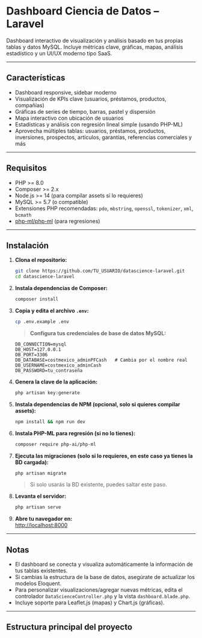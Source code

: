 # Dashboard Ciencia de Datos – Laravel

Dashboard interactivo de visualización y análisis basado en tus propias tablas y datos MySQL. Incluye métricas clave, gráficas, mapas, análisis estadístico y un UI/UX moderno tipo SaaS.

---

## Características

- Dashboard responsive, sidebar moderno
- Visualización de KPIs clave (usuarios, préstamos, productos, compañías)
- Gráficas de series de tiempo, barras, pastel y dispersión
- Mapa interactivo con ubicación de usuarios
- Estadísticas y análisis con regresión lineal simple (usando PHP-ML)
- Aprovecha múltiples tablas: usuarios, préstamos, productos, inversiones, prospectos, artículos, garantías, referencias comerciales y más

---

## Requisitos

- PHP >= 8.0
- Composer >= 2.x
- Node.js >= 14 (para compilar assets si lo requieres)
- MySQL >= 5.7 (o compatible)
- Extensiones PHP recomendadas: `pdo`, `mbstring`, `openssl`, `tokenizer`, `xml`, `bcmath`
- [php-ml/php-ml](https://github.com/php-ai/php-ml) (para regresiones)

---

## Instalación

1. **Clona el repositorio:**
    ```bash
    git clone https://github.com/TU_USUARIO/datascience-laravel.git
    cd datascience-laravel
    ```

2. **Instala dependencias de Composer:**
    ```bash
    composer install
    ```

3. **Copia y edita el archivo `.env`:**
    ```bash
    cp .env.example .env
    ```
    > **Configura tus credenciales de base de datos MySQL:**
    ```
    DB_CONNECTION=mysql
    DB_HOST=127.0.0.1
    DB_PORT=3306
    DB_DATABASE=costmexico_adminPFCash   # Cambia por el nombre real
    DB_USERNAME=costmexico_adminCash
    DB_PASSWORD=tu_contraseña
    ```

4. **Genera la clave de la aplicación:**
    ```bash
    php artisan key:generate
    ```

5. **Instala dependencias de NPM (opcional, solo si quieres compilar assets):**
    ```bash
    npm install && npm run dev
    ```

6. **Instala PHP-ML para regresión (si no lo tienes):**
    ```bash
    composer require php-ai/php-ml
    ```

7. **Ejecuta las migraciones (solo si lo requieres, en este caso ya tienes la BD cargada):**
    ```bash
    php artisan migrate
    ```
    > Si solo usarás la BD existente, puedes saltar este paso.

8. **Levanta el servidor:**
    ```bash
    php artisan serve
    ```

9. **Abre tu navegador en:**  
    [http://localhost:8000](http://localhost:8000)

---

## Notas

- El dashboard se conecta y visualiza automáticamente la información de tus tablas existentes.
- Si cambias la estructura de la base de datos, asegúrate de actualizar los modelos Eloquent.
- Para personalizar visualizaciones/agregar nuevas métricas, edita el controlador `DataScienceController.php` y la vista `dashboard.blade.php`.
- Incluye soporte para Leaflet.js (mapas) y Chart.js (gráficas).

---

## Estructura principal del proyecto

